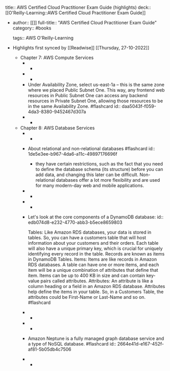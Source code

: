 title:: AWS Certified Cloud Practitioner Exam Guide (highlights)
deck:: [[O'Reilly-Learning::AWS Certified Cloud Practitioner Exam Guide]]

- author:: [[]]
  full-title:: "AWS Certified Cloud Practitioner Exam Guide"
  category:: #books
  
  tags:: AWS O'Reilly-Learning
- Highlights first synced by [[Readwise]] [[Thursday, 27-10-2022]]
	- Chapter 7: AWS Compute Services
		- -
		- -
		- Under Availability Zone, select us-east-1a – this is the same zone where we placed Public Subnet One. This way, any frontend web resources in Public Subnet One can access any backend resources in Private Subnet One, allowing those resources to be in the same Availability Zone. #flashcard
		  id:: daa5043f-f059-4da3-8380-9452467d307a
		- -
	- Chapter 8: AWS Database Services
		- -
		- About relational and non-relational databases #flashcard
		  id:: 1de5e3ee-b967-4da6-a11c-49897176696f
			- they have certain restrictions, such as the fact that you need to define the database schema (its structure) before you can add data, and changing this later can be difficult. Non-relational databases offer a lot more flexibility and are used for many modern-day web and mobile applications.
		- -
		- -
		- Let's look at the core components of a DynamoDB database:
		  id:: edb074d8-e232-4770-abb3-b5ece8659803
		  
		  Tables: Like Amazon RDS databases, your data is stored in tables. So, you can have a customers table that will host information about your customers and their orders. Each table will also have a unique primary key, which is crucial for uniquely identifying every record in the table. Records are known as items in DynamoDB Tables.
		  Items: Items are like records in Amazon RDS databases. A table can have one or more items, and each item will be a unique combination of attributes that define that item. Items can be up to 400 KB in size and can contain key-value pairs called attributes.
		  Attributes: An attribute is like a column heading or a field in an Amazon RDS database. Attributes help define the items in your table. So, in a Customers Table, the attributes could be First-Name or Last-Name and so on. #flashcard
		- -
		- -
		- Amazon Neptune is a fully managed graph database service and a type of NoSQL database. #flashcard
		  id:: 2664e41d-e167-452f-af81-5b05db4c7506
		- -